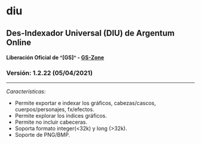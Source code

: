 # diu
## Des-Indexador Universal (DIU) de Argentum Online
#### Liberación Oficial de ^[GS]^ - [GS-Zone](https://www.gs-zone.org) 
### Versión: **1.2.22** (05/04/2021)

---

_Características:_
* Permite exportar e indexar los gráficos, cabezas/cascos, cuerpos/personajes, fx/efectos.
* Permite explorar los índices gráficos.
* Permite no incluir cabeceras.
* Soporta formato integer(<32k) y long (>32k).
* Soporte de PNG/BMP.